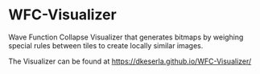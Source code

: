 # WFC-Visualizer
Wave Function Collapse Visualizer that generates bitmaps by weighing special rules between tiles to create locally similar images.  

The Visualizer can be found at https://dkeserla.github.io/WFC-Visualizer/
